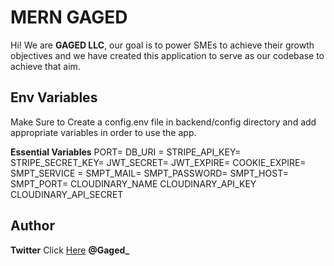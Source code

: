 # MERN GAGED

Hi! We are **GAGED LLC**, our goal is to power SMEs to achieve their growth objectives and we have created this application to serve as our codebase to achieve that aim.

## Env Variables

Make Sure to Create a config.env file in backend/config directory and add appropriate variables in order to use the app.

**Essential Variables**
PORT=
DB_URI =
STRIPE_API_KEY=
STRIPE_SECRET_KEY=
JWT_SECRET=
JWT_EXPIRE=
COOKIE_EXPIRE=
SMPT_SERVICE =
SMPT_MAIL=
SMPT_PASSWORD=
SMPT_HOST=
SMPT_PORT=
CLOUDINARY_NAME
CLOUDINARY_API_KEY
CLOUDINARY_API_SECRET

## Author

**Twitter** Click [Here](https://twitter.com/Gaged_) **@Gaged\_**
